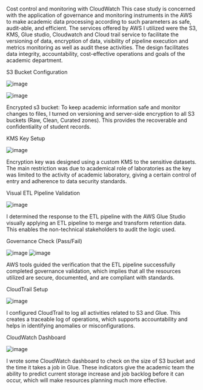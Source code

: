 Cost control and monitoring with CloudWatch
This case study is concerned with the application of governance and monitoring instruments in the AWS to make academic data processing according to such parameters as safe, audit-able, and efficient. The services offered by AWS I utilized were the S3, KMS, Glue studio, Cloudwatch and Cloud trail service to facilitate the versioning of data, encryption of data, visibility of pipeline execution and metrics monitoring as well as audit these activities. The design facilitates data integrity, accountability, cost-effective operations and goals of the academic department.

S3 Bucket Configuration

![image](https://github.com/user-attachments/assets/ead7ccff-0b06-4a0b-b5fc-391b6db6745d)

![image](https://github.com/user-attachments/assets/c3c99aa1-b236-4931-9229-7522da339f56)



Encrypted s3 bucket: To keep academic information safe and monitor changes to files, I turned on versioning and server-side encryption to all S3 buckets (Raw, Clean, Curated zones). This provides the recoverable and confidentiality of student records.

KMS Key Setup

![image](https://github.com/user-attachments/assets/d1941798-89f3-46b5-9286-b583c30fd635)

Encryption key was designed using a custom KMS to the sensitive datasets. The main restriction was due to academical role of laboratories as the key was limited to the activity of academic laboratory, giving a certain control of entry and adherence to data security standards.

Visual ETL Pipeline Validation

![image](https://github.com/user-attachments/assets/0ba1a542-1084-4d51-b7de-928ee44c3ae1)

I determined the response to the ETL pipeline with the AWS Glue Studio visually applying an ETL pipeline to merge and transform retention data. This enables the non-technical stakeholders to audit the logic used.

Governance Check (Pass/Fail)

![image](https://github.com/user-attachments/assets/cc52fb71-bd71-47fb-9e20-83c9c1f02e55)
![image](https://github.com/user-attachments/assets/81baea69-b80e-4f85-a280-c30dc0be1583)

AWS tools guided the verification that the ETL pipeline successfully completed governance validation, which implies that all the resources utilized are secure, documented, and are compliant with standards.

CloudTrail Setup

![image](https://github.com/user-attachments/assets/8eb59cba-1375-4841-88f2-604914a06ac5)

I configured CloudTrail to log all activities related to S3 and Glue. This creates a traceable log of operations, which supports accountability and helps in identifying anomalies or misconfigurations.

CloudWatch Dashboard

![image](https://github.com/user-attachments/assets/f2936cf4-2a4a-497f-8153-ec4e06d2638a)

I wrote some CloudWatch dashboard to check on the size of S3 bucket and the time it takes a job in Glue. These indicators give the academic team the ability to predict current storage increase and job backlog before it can occur, which will make resources planning much more effective.


